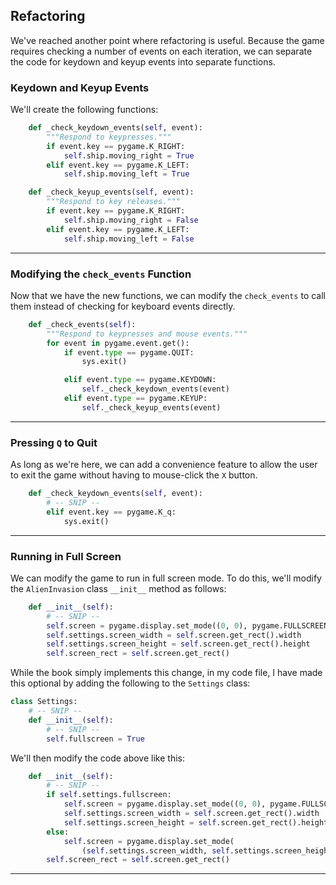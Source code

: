 ## Refactoring

We've reached another point where refactoring is useful. Because the 
game requires checking a number of events on each iteration, we can
separate the code for keydown and keyup events into separate functions.

### Keydown and Keyup Events

We'll create the following functions:

```python
    def _check_keydown_events(self, event):
        """Respond to keypresses."""
        if event.key == pygame.K_RIGHT:
            self.ship.moving_right = True
        elif event.key == pygame.K_LEFT:
            self.ship.moving_left = True

    def _check_keyup_events(self, event):
        """Respond to key releases."""
        if event.key == pygame.K_RIGHT:
            self.ship.moving_right = False
        elif event.key == pygame.K_LEFT:
            self.ship.moving_left = False
```

---

### Modifying the `check_events` Function

Now that we have the new functions, we can modify the `check_events` to
call them instead of checking for keyboard events directly.

```python
    def _check_events(self):
        """Respond to keypresses and mouse events."""
        for event in pygame.event.get():
            if event.type == pygame.QUIT:
                sys.exit()

            elif event.type == pygame.KEYDOWN:
                self._check_keydown_events(event)
            elif event.type == pygame.KEYUP:
                self._check_keyup_events(event)
```

---

### Pressing `Q` to Quit

As long as we're here, we can add a convenience feature to allow the
user to exit the game without having to mouse-click the `X` button.

```python
    def _check_keydown_events(self, event):
        # -- SNIP --
        elif event.key == pygame.K_q:
            sys.exit()
```

---

### Running in Full Screen

We can modify the game to run in full screen mode. To do this, we'll
modify the `AlienInvasion` class `__init__` method as follows:

```python
    def __init__(self):
        # -- SNIP --
        self.screen = pygame.display.set_mode((0, 0), pygame.FULLSCREEN)
        self.settings.screen_width = self.screen.get_rect().width
        self.settings.screen_height = self.screen.get_rect().height
        self.screen_rect = self.screen.get_rect()
```

While the book simply implements this change, in my code file, I have
made this optional by adding the following to the `Settings` class:

```python
class Settings:
    # -- SNIP --
    def __init__(self):
        # -- SNIP --
        self.fullscreen = True
```

We'll then modify the code above like this:

```python
    def __init__(self):
        # -- SNIP --
        if self.settings.fullscreen:
            self.screen = pygame.display.set_mode((0, 0), pygame.FULLSCREEN)
            self.settings.screen_width = self.screen.get_rect().width
            self.settings.screen_height = self.screen.get_rect().height
        else:
            self.screen = pygame.display.set_mode(
                (self.settings.screen_width, self.settings.screen_height))
        self.screen_rect = self.screen.get_rect()
```

---
